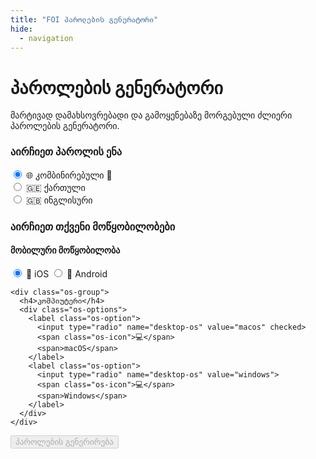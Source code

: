 ```yaml
---
title: "FOI პაროლების გენერატორი"
hide:
  - navigation
---
```

<link rel="stylesheet" href="../../assets/stylesheets/password-generator.css?v=2025-02-20">

# პაროლების გენერატორი

მარტივად დამახსოვრებადი და გამოყენებაზე მორგებული ძლიერი პაროლების გენერატორი.

<div class="language-selection-container">
  <h3>აირჩიეთ პაროლის ენა</h3>
  <div class="language-selection">
    <label class="language-option recommended" style="width: 100%; margin-bottom: 1rem;">
      <input type="radio" name="password-language" value="combined" checked>
      <span class="language-icon">🌐</span>
      <span>კომბინირებული</span>
      <span class="strength-indicator">💪</span>
    </label>
    <div class="grid">
      <div class="grid-50">
        <label class="language-option">
          <input type="radio" name="password-language" value="ka">
          <span class="language-icon">🇬🇪</span>
          <span>ქართული</span>
        </label>
      </div>
      <div class="grid-50">
        <label class="language-option">
          <input type="radio" name="password-language" value="en">
          <span class="language-icon">🇬🇧</span>
          <span>ინგლისური</span>
        </label>
      </div>
    </div>
  </div>
</div>

<div class="os-selection-container">
  <h3>აირჩიეთ თქვენი მოწყობილობები</h3>
  
  <div class="os-selection">
    <div class="os-group">
      <h4>მობილური მოწყობილობა</h4>
      <div class="os-options">
        <label class="os-option">
          <input type="radio" name="mobile-os" value="ios" checked>
          <span class="os-icon">📱</span>
          <span>iOS</span>
        </label>
        <label class="os-option">
          <input type="radio" name="mobile-os" value="android">
          <span class="os-icon">📱</span>
          <span>Android</span>
        </label>
      </div>
    </div>

    <div class="os-group">
      <h4>კომპიუტერი</h4>
      <div class="os-options">
        <label class="os-option">
          <input type="radio" name="desktop-os" value="macos" checked>
          <span class="os-icon">💻</span>
          <span>macOS</span>
        </label>
        <label class="os-option">
          <input type="radio" name="desktop-os" value="windows">
          <span class="os-icon">💻</span>
          <span>Windows</span>
        </label>
      </div>
    </div>
  </div>
</div>

<div class="button-container">
  <button id="generate-button" onclick="generatePasswords()" disabled>
    <span class="button-text">პაროლების გენერირება</span>
  </button>
</div>

<div id="passwords-container" style="display: none;">
  <div class="password-group critical">
    <div class="group-header">
      <span class="header-icon">🔑</span>
      <span class="header-text">კრიტიკული პაროლები</span>
    </div>
    <div class="storage-note critical">
      <div class="warning-banner">შეინახეთ მხოლოდ ფურცელზე!</div>
      <div class="instruction-step">
        <span class="instruction-icon">🧠</span>
        <div class="instruction-content">
          <div class="instruction-title">დაიმახსოვრეთ ხაზგასმული სიტყვა მაშინვე</div>
          <div class="instruction-text">არ ჩაწეროთ ის ფურცელზე</div>
        </div>
      </div>
      <div class="instruction-step">
        <span class="instruction-icon">✍️</span>
        <div class="instruction-content">
          <div class="instruction-title">Bitwarden-ის პაროლი</div>
          <div class="instruction-text">დარჩენილი სიტყვები ჩაიწერეთ <span class="highlight-critical">ცალკე ფურცელზე</span>, შეინახეთ უსაფრთხო ადგილას დამახსოვრებამდე. <span class="highlight-critical">არ ატაროთ თან!</span> </div>
        </div>
      </div>
      <div class="instruction-step">
        <span class="instruction-icon">📱</span>
        <div class="instruction-content">
          <div class="instruction-title">მობილურის პაროლი</div>
          <div class="instruction-text">დარჩენილი სიტყვები ჩაიწერეთ <span class="highlight-critical">ცალკე ფურცელზე</span> დამახსოვრებამდე. ეს ფურცელი შეგიძლიათ თან ატაროთ მის სრულად დამახსოვრებამდე</div>
          <div class="instruction-note">ეს პაროლი შეგიძლიათ Bitwarden-შიც შეინახოთ</div>
        </div>
      </div>
      <div class="instruction-step">
        <span class="instruction-icon">🔥</span>
        <div class="instruction-content">
          <div class="instruction-title">გაანადგურეთ ფურცლები დამახსოვრების შემდეგ</div>
        </div>
      </div>
    </div>
    <div class="password-item">
      <div class="password-label">Bitwarden-ის პაროლი:</div>
      <div id="bitwarden-password" class="password-value"></div>
    </div>
    <div class="password-item">
      <div class="password-label">მობილურის პაროლი:</div>
      <div id="mobile-password" class="password-value"></div>
    </div>
  </div>

  <div class="password-group other">
    <div class="group-header">
      <span class="header-icon">🔒</span>
      <span class="header-text">დამატებითი პაროლები</span>
    </div>
    <div class="storage-note">
      <div class="warning-banner storage">შეინახეთ მხოლოდ Bitwarden-ში!</div>
      <div class="instruction-step">
        <div class="instruction-icon">🔐</div>
        <div class="instruction-content">
          <div class="instruction-title">შეინახეთ Bitwarden-ში</div>
          <div class="instruction-text">
            ქვემოთ მოცემული პაროლები
          </div>
          <div class="instruction-note">
            ამ პაროლების დამახსოვრება საჭირო არაა - Bitwarden-ის პაროლის ცოდნა საკმარისია
          </div>
        </div>
      </div>
      <div class="instruction-divider"></div>
    </div>
    <div id="desktop-passwords"></div>
  </div>
</div>

<div id="additional-note" style="margin: 20px 0;"></div>
<div id="error-message" style="color: red;"></div>

<script>
// File integrity checksums (SHA-256)
const INTEGRITY_CHECKSUMS = {
  'password-generator.js': '4b168075646545971f0e1a91c82f6607dd072578d6c026bdd6f5efe5617822fc',
  'foi_words_en.txt': 'b294dd133291abeb153593f4c44ea3583473d29dda0284699a1a9887967cff68',
  'foi_words_ka.txt': '8a0eb56e7df296b9860d074608a692bda46928560283ab57821446c201e0066f',
  'foi_syllables_en.txt': '98f25a9e8a0584b69d325214ce6d03c2f761278f0efdeb2f0cc146d6c3dbd601',
  'foi_syllables_ka.txt': 'ac3413cd96dce202cb9126db5523346f2c23e78adf0b2c5e757f768915ec2fe6',
};

// Compute SHA-256 hash of content
async function computeHash(content) {
  const encoder = new TextEncoder();
  const data = encoder.encode(content);
  const hashBuffer = await crypto.subtle.digest('SHA-256', data);
  const hashArray = Array.from(new Uint8Array(hashBuffer));
  return hashArray.map(b => b.toString(16).padStart(2, '0')).join('');
}

// Verify file integrity
async function verifyIntegrity(filename, content) {
  const expectedHash = INTEGRITY_CHECKSUMS[filename];
  if (!expectedHash) {
    const error = `No integrity check available for ${filename}`;
    document.getElementById('error-message').textContent = error;
    throw new Error(error);
  }

  const actualHash = await computeHash(content);
  if (actualHash !== expectedHash) {
    const error = `Integrity check failed for ${filename}. The file may have been tampered with.`;
    document.getElementById('error-message').textContent = error;
    console.error(error);
    console.error(`Expected: ${expectedHash}`);
    console.error(`Actual: ${actualHash}`);
    throw new Error(error);
  }
}

// Load and verify password generator script
(async function loadPasswordGenerator() {
  try {
    const response = await fetch('../../assets/javascripts/password-generator.js?v=2025-02-20');
    if (!response.ok) throw new Error('Failed to load password generator');
    const content = await response.text();
    
    // Verify integrity before executing
    await verifyIntegrity('password-generator.js', content);
    
    // Create and execute script
    const script = document.createElement('script');
    script.text = content;
    document.body.appendChild(script);
  } catch (error) {
    document.getElementById('error-message').textContent = error.message;
    console.error('Failed to load password generator:', error);
  }
})();
</script>
